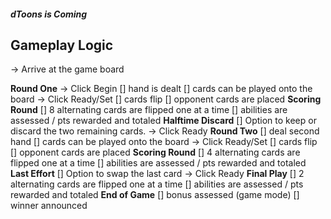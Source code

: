 ##### dToons is Coming

## Gameplay Logic
-> Arrive at the game board

**Round One**
-> Click Begin
[] hand is dealt
[] cards can be played onto the board
-> Click Ready/Set
[] cards flip
[] opponent cards are placed
**Scoring Round**
[] 8 alternating cards are flipped one at a time
[] abilities are assessed / pts rewarded and totaled
**Halftime Discard**
[] Option to keep or discard the two remaining cards.
-> Click Ready
**Round Two**
[] deal second hand
[] cards can be played onto the board
-> Click Ready/Set
[] cards flip
[] opponent cards are placed
**Scoring Round**
[] 4 alternating cards are flipped one at a time
[] abilities are assessed / pts rewarded and totaled
**Last Effort**
[] Option to swap the last card
-> Click Ready
**Final Play**
[] 2 alternating cards are flipped one at a time
[] abilities are assessed / pts rewarded and totaled
**End of Game**
[] bonus assessed (game mode)
[] winner announced